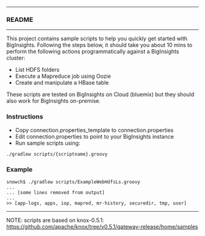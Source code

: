 *********************************************************************
### README
*********************************************************************

This project contains sample scripts to help you quickly get started with BigInsights. Following the steps below, it should take you about 10 mins to perform the following actions programmatically against a BigInsights cluster:

- List HDFS folders
- Execute a Mapreduce job using Oozie
- Create and manipulate a HBase table

These scripts are tested on BigInsights on Cloud (bluemix) but they should also work for BigInsights on-premise.

### Instructions

- Copy connection.properties_template to connection.properties
- Edit connection.properties to point to your BigInsights instance
- Run sample scripts using:

```
./gradlew scripts/{scriptname}.groovy
```

### Example

```
snowch$ ./gradlew scripts/ExampleWebHdfsLs.groovy
...
... [some lines removed from output]
...
>> [app-logs, apps, iop, mapred, mr-history, securedir, tmp, user]
```
---

NOTE:  scripts are based on knox-0.5.1: https://github.com/apache/knox/tree/v0.5.1/gateway-release/home/samples

